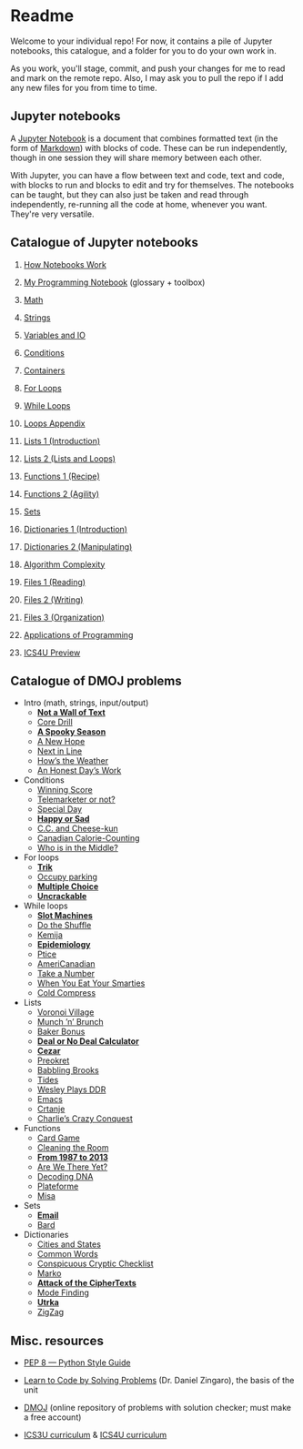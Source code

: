 # Readme

Welcome to your individual repo! For now, it contains a pile of Jupyter notebooks, this catalogue, and a folder for you to do your own work in.

As you work, you'll stage, commit, and push your changes for me to read and mark on the remote repo. Also, I may ask you to pull the repo if I add any new files for you from time to time.

## Jupyter notebooks

A [Jupyter Notebook](https://jupyter.org/) is a document that combines formatted text (in the form of [Markdown](https://en.wikipedia.org/wiki/Markdown)) with blocks of code. These can be run independently, though in one session they will share memory between each other.

With Jupyter, you can have a flow between text and code, text and code, with blocks to run and blocks to edit and try for themselves. The notebooks can be taught, but they can also just be taken and read through independently, re-running all the code at home, whenever you want. They're very versatile.

## Catalogue of Jupyter notebooks

1. [How Notebooks Work](notebooks/How%20Notebooks%20Work.ipynb)

1. [My Programming Notebook](notebooks/My%20Programming%20Notebook.ipynb) (glossary + toolbox)
    
1. [Math](notebooks/Math.ipynb)
  
1. [Strings](notebooks/Strings.ipynb)
  
1. [Variables and IO](notebooks/Variables%20and%20IO.ipynb)
  
1. [Conditions](notebooks/Conditions.ipynb)
  
1. [Containers](notebooks/Containers.ipynb)
  
1. [For Loops](notebooks/For%20Loops.ipynb)
  
1. [While Loops](notebooks/While%20Loops.ipynb)
  
1. [Loops Appendix](notebooks/Loops%20Appendix.ipynb)
  
1. [Lists 1 (Introduction)](notebooks/Lists%201%20(Introduction).ipynb)
  
1. [Lists 2 (Lists and Loops)](notebooks/Lists%202%20(Lists%20and%20Loops).ipynb)
  
1. [Functions 1 (Recipe)](notebooks/Functions%201%20(Recipe).ipynb)
  
1. [Functions 2 (Agility)](notebooks/Functions%202%20(Agility).ipynb)
  
1. [Sets](notebooks/Sets.ipynb)
  
1. [Dictionaries 1 (Introduction)](notebooks/Dictionaries%201%20(Introduction).ipynb)
  
1. [Dictionaries 2 (Manipulating)](notebooks/Dictionaries%202%20(Manipulating).ipynb)
  
1. [Algorithm Complexity](notebooks/Algorithm%20Complexity.ipynb)
  
1. [Files 1 (Reading)](notebooks/Files%201%20(Reading).ipynb)
  
1. [Files 2 (Writing)](notebooks/Files%202%20(Writing).ipynb)
  
1. [Files 3 (Organization)](notebooks/Files%203%20(Organization).ipynb)
  
1. [Applications of Programming](notebooks/Applications%20of%20Programming.ipynb)
    
1.  [ICS4U Preview](notebooks/miscellaneous/ICS4U%20Preview.ipynb)
    
## Catalogue of DMOJ problems

- Intro (math, strings, input/output)
  - **[Not a Wall of Text](https://dmoj.ca/problem/dmopc15c7p2)**
  - [Core Drill](https://dmoj.ca/problem/dmopc14c5p1)
  - **[A Spooky Season](https://dmoj.ca/problem/wc16c1j1)**
  - [A New Hope](https://dmoj.ca/problem/wc15c2j1)
  - [Next in Line](https://dmoj.ca/problem/ccc13j1)
  - [How’s the Weather](https://dmoj.ca/problem/wc17c1j2)
  - [An Honest Day’s Work](https://dmoj.ca/problem/wc18c3j1)
- Conditions
  - [Winning Score](https://dmoj.ca/problem/ccc19j1)
  - [Telemarketer or not?](https://dmoj.ca/problem/ccc18j1)
  - [Special Day](https://dmoj.ca/problem/ccc15j1)
  - **[Happy or Sad](https://dmoj.ca/problem/ccc15j2)**
  - [C.C. and Cheese-kun](https://dmoj.ca/problem/dmopc16c1p0)
  - [Canadian Calorie-Counting](https://dmoj.ca/problem/ccc06j1)
  - [Who is in the Middle?](https://dmoj.ca/problem/ccc07j1)
- For loops
  - **[Trik](https://dmoj.ca/problem/coci06c5p1)**
  - [Occupy parking](https://dmoj.ca/problem/ccc18j2)
  - **[Multiple Choice](https://dmoj.ca/problem/ccc11s2)**
  - **[Uncrackable](https://dmoj.ca/problem/wc17c3j3)**
- While loops
  - **[Slot Machines](https://dmoj.ca/problem/ccc00s1)**
  - [Do the Shuffle](https://dmoj.ca/problem/ccc08j2)
  - [Kemija](https://dmoj.ca/problem/coci08c3p2)
  - **[Epidemiology](https://dmoj.ca/problem/ccc20j2)**
  - [Ptice](https://dmoj.ca/problem/coci08c1p2)
  - [AmeriCanadian](https://dmoj.ca/problem/ccc02j2)
  - [Take a Number](https://dmoj.ca/problem/ecoo13r1p1)
  - [When You Eat Your Smarties](https://dmoj.ca/problem/ecoo15r1p1)
  - [Cold Compress](https://dmoj.ca/problem/ccc19j3)
- Lists
  - [Voronoi Village](https://dmoj.ca/problem/ccc18s1)
  - [Munch ’n’ Brunch](https://dmoj.ca/problem/ecoo17r1p1)
  - [Baker Bonus](https://dmoj.ca/problem/ecoo17r3p1)
  - **[Deal or No Deal Calculator](https://dmoj.ca/problem/ccc07j3)**
  - **[Cezar](https://dmoj.ca/problem/coci17c1p1)**
  - [Preokret](https://dmoj.ca/problem/coci18c2p1)
  - [Babbling Brooks](https://dmoj.ca/problem/ccc00s2)
  - [Tides](https://dmoj.ca/problem/dmopc14c7p2)
  - [Wesley Plays DDR](https://dmoj.ca/problem/wac3p3)
  - [Emacs](https://dmoj.ca/problem/coci19c5p1)
  - [Crtanje](https://dmoj.ca/problem/coci20c2p1)
  - [Charlie’s Crazy Conquest](https://dmoj.ca/problem/dmopc19c5p2)
- Functions
  - [Card Game](https://dmoj.ca/problem/ccc99s1)
  - [Cleaning the Room](https://acm.timus.ru/problem.aspx?space=1&num=2144)
  - **[From 1987 to 2013](https://dmoj.ca/problem/ccc13s1)**
  - [Are We There Yet?](https://dmoj.ca/problem/ccc18j3)
  - [Decoding DNA](https://dmoj.ca/problem/ecoo12r1p2)
  - [Plateforme](https://dmoj.ca/problem/crci07p1)
  - [Misa](https://dmoj.ca/problem/coci13c2p2)
- Sets
  - **[Email](https://dmoj.ca/problem/ecoo19r2p1)**
  - [Bard](https://dmoj.ca/problem/crci06p1)
- Dictionaries
  - [Cities and States](http://www.usaco.org/index.php?page=viewproblem2&cpid=667)
  - [Common Words](https://dmoj.ca/problem/cco99p2)
  - [Conspicuous Cryptic Checklist](https://dmoj.ca/problem/dmopc19c5p1)
  - [Marko](https://dmoj.ca/problem/coci15c2p1)
  - **[Attack of the CipherTexts](https://dmoj.ca/problem/ccc06s2)**
  - [Mode Finding](https://dmoj.ca/problem/dmopc19c3p1)
  - **[Utrka](https://dmoj.ca/problem/coci14c2p2)**
  - [ZigZag](https://dmoj.ca/problem/coci17c2p2)

## Misc. resources

-   [PEP 8 — Python Style Guide](https://www.python.org/dev/peps/pep-0008/)
    
-   [Learn to Code by Solving Problems](https://www.penguinrandomhouse.com/books/670339/learn-to-code-by-solving-problems-by-daniel-zingaro/) (Dr. Daniel Zingaro), the basis of the unit
    
-   [DMOJ](https://dmoj.ca/) (online repository of problems with solution checker; must make a free account)
    
-   [ICS3U curriculum](http://www.edu.gov.on.ca/eng/curriculum/secondary/computer10to12_2008.pdf#page=41) & [ICS4U curriculum](http://www.edu.gov.on.ca/eng/curriculum/secondary/computer10to12_2008.pdf#page=57)
